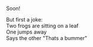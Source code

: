 Soon!  
  
  But first a joke:  
  Two frogs are sitting on a leaf  
  One jumps away  
  Says the other "Thats a bummer"  
  